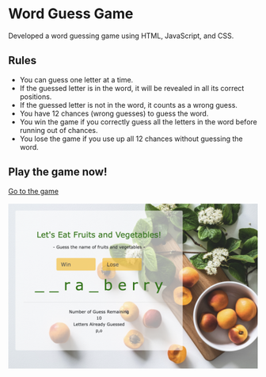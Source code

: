 # Word Guess Game
Developed a word guessing game using HTML, JavaScript, and CSS.

## Rules
- You can guess one letter at a time.
- If the guessed letter is in the word, it will be revealed in all its correct positions.
- If the guessed letter is not in the word, it counts as a wrong guess.
- You have 12 chances (wrong guesses) to guess the word.
- You win the game if you correctly guess all the letters in the word before running out of chances.
- You lose the game if you use up all 12 chances without guessing the word.

## Play the game now!
[Go to the game](https://nnjh12.github.io/Word-Guess-Game/)</br>
</br>
![preview](./assets/preview.png)

